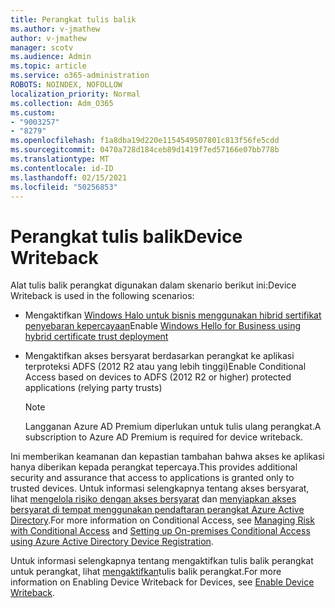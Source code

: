 ```yaml
---
title: Perangkat tulis balik
ms.author: v-jmathew
author: v-jmathew
manager: scotv
ms.audience: Admin
ms.topic: article
ms.service: o365-administration
ROBOTS: NOINDEX, NOFOLLOW
localization_priority: Normal
ms.collection: Adm_O365
ms.custom:
- "9003257"
- "8279"
ms.openlocfilehash: f1a8dba19d220e1154549507801c813f56fe5cdd
ms.sourcegitcommit: 0470a728d184ceb89d1419f7ed57166e07bb778b
ms.translationtype: MT
ms.contentlocale: id-ID
ms.lasthandoff: 02/15/2021
ms.locfileid: "50256853"
---
```

# <a name="device-writeback"></a><span data-ttu-id="774e9-102">Perangkat tulis balik</span><span class="sxs-lookup"><span data-stu-id="774e9-102">Device Writeback</span></span>

<span data-ttu-id="774e9-103">Alat tulis balik perangkat digunakan dalam skenario berikut ini:</span><span class="sxs-lookup"><span data-stu-id="774e9-103">Device Writeback is used in the following scenarios:</span></span>

- <span data-ttu-id="774e9-104">Mengaktifkan [Windows Halo untuk bisnis menggunakan hibrid sertifikat penyebaran kepercayaan](https://docs.microsoft.com/windows/security/identity-protection/hello-for-business/hello-hybrid-cert-trust-prereqs#device-registration)</span><span class="sxs-lookup"><span data-stu-id="774e9-104">Enable [Windows Hello for Business using hybrid certificate trust deployment](https://docs.microsoft.com/windows/security/identity-protection/hello-for-business/hello-hybrid-cert-trust-prereqs#device-registration)</span></span>
- <span data-ttu-id="774e9-105">Mengaktifkan akses bersyarat berdasarkan perangkat ke aplikasi terproteksi ADFS (2012 R2 atau yang lebih tinggi)</span><span class="sxs-lookup"><span data-stu-id="774e9-105">Enable Conditional Access based on devices to ADFS (2012 R2 or higher) protected applications (relying party trusts)</span></span>

    > [!NOTE]
    > <span data-ttu-id="774e9-106">Langganan Azure AD Premium diperlukan untuk tulis ulang perangkat.</span><span class="sxs-lookup"><span data-stu-id="774e9-106">A subscription to Azure AD Premium is required for device writeback.</span></span>

<span data-ttu-id="774e9-107">Ini memberikan keamanan dan kepastian tambahan bahwa akses ke aplikasi hanya diberikan kepada perangkat tepercaya.</span><span class="sxs-lookup"><span data-stu-id="774e9-107">This provides additional security and assurance that access to applications is granted only to trusted devices.</span></span> <span data-ttu-id="774e9-108">Untuk informasi selengkapnya tentang akses bersyarat, lihat [mengelola risiko dengan akses bersyarat](https://docs.microsoft.com/azure/active-directory/conditional-access/overview) dan [menyiapkan akses bersyarat di tempat menggunakan pendaftaran perangkat Azure Active Directory](https://docs.microsoft.com/azure/active-directory/devices/overview).</span><span class="sxs-lookup"><span data-stu-id="774e9-108">For more information on Conditional Access, see [Managing Risk with Conditional Access](https://docs.microsoft.com/azure/active-directory/conditional-access/overview) and [Setting up On-premises Conditional Access using Azure Active Directory Device Registration](https://docs.microsoft.com/azure/active-directory/devices/overview).</span></span>

<span data-ttu-id="774e9-109">Untuk informasi selengkapnya tentang mengaktifkan tulis balik perangkat untuk perangkat, lihat [mengaktifkan](https://docs.microsoft.com/azure/active-directory/hybrid/how-to-connect-device-writeback)tulis balik perangkat.</span><span class="sxs-lookup"><span data-stu-id="774e9-109">For more information on Enabling Device Writeback for Devices, see [Enable Device Writeback](https://docs.microsoft.com/azure/active-directory/hybrid/how-to-connect-device-writeback).</span></span>
